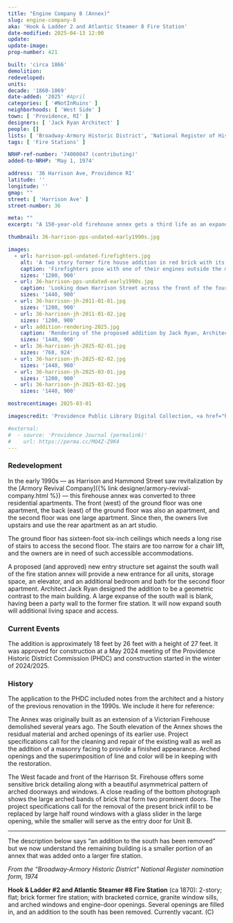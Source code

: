 ```yaml
---
title: "Engine Company 8 (Annex)"
slug: engine-company-8
aka: 'Hook & Ladder 2 and Atlantic Steamer 8 Fire Station'
date-modified: 2025-04-13 12:00
update:
update-image:
prop-number: 421

built: 'circa 1866'
demolition:
redeveloped:
units:
decade: '1860-1869'
date-added: '2025' #April
categories: [ '#NotInRuins' ]
neighborhoods: [ 'West Side' ]
town: [ 'Providence, RI' ]
designers: [ 'Jack Ryan Architect' ]
people: []
lists: [ 'Broadway-Armory Historic District', 'National Register of Historic Places' ]
tags: [ 'Fire Stations' ]

NRHP-ref-number: '74000047 (contributing)'
added-to-NRHP: 'May 1, 1974'

address: '36 Harrison Ave, Providence RI'
latitude: ''
longitude: ''
gmap: ""
street: [ 'Harrison Ave' ]
street-number: 36

meta: ""
excerpt: "A 150-year-old firehouse annex gets a third life as an expanded residence and art studio after a residential conversion in the 1990s"

thumbnail: 36-harrison-pps-undated-early1990s.jpg

images:
  - url: harrison-ppl-undated-firefighters.jpg
    alt: 'A two story former fire house addition in red brick with its southern wall mostly blank and looking rather raw and exposed. The west facade features a half round window on the first floor about the size of a garage door with a tri oof windows on the second floor, all with granite lintels and half round arch tops. The eastern facade features restangular windows and a newly added balcony. A heavy, deep cornice runs along the flat roof of the western, northern, and eastern walls.'
    caption: 'Firefighters pose with one of their engines outside the main portion of the Engine Company 8 building. This main portion was torn down in the 1990s. To the left can be seen the portion that remains — Providence Public Library Digital Collection, Rhode Island Photographs Collection, undated.'
    sizes: '1200, 900'
  - url: 36-harrison-pps-undated-early1990s.jpg
    caption: 'Looking down Harrison Street across the front of the four “lightning splitter” new construction homes. 38 Harrison facade in the background — PPS Architectural Slides Collection, undated (likely early 1990s as similar photos in the collection have a date of 1991)'
    sizes: '1440, 900'
  - url: 36-harrison-jh-2011-01-01.jpg
    sizes: '1200, 900'
  - url: 36-harrison-jh-2011-01-02.jpg
    sizes: '1200, 900'
  - url: addition-rendering-2025.jpg
    caption: 'Rendering of the proposed addition by Jack Ryan, Architect'
    sizes: '1440, 900'
  - url: 36-harrison-jh-2025-02-01.jpg
    sizes: '768, 924'
  - url: 36-harrison-jh-2025-02-02.jpg
    sizes: '1440, 900'
  - url: 36-harrison-jh-2025-03-01.jpg
    sizes: '1200, 900'
  - url: 36-harrison-jh-2025-03-02.jpg
    sizes: '1440, 900'

mostrecentimage: 2025-03-01

imagescredit: 'Providence Public Library Digital Collection, <a href="https://provlibdigital.org/islandora/object/VM013_WC0684">Rhode Island Photographs Collection</a> and the <a href="https://drive.google.com/drive/folders/144XfDEMR4o2mbyBVuJOheUrV2_RnpJFJ?fbclid=IwAR33GXXFcnzecIouWwCmOlhp6S6NFidZKnetyJc0S1pYHeCZdrOAD1aIQhw">PPS Architectural Slides Collection</a>'

#external:
#  - source: 'Providence Journal (permalink)'
#    url: https://perma.cc/MQ4Z-Z9K4
---
```


### Redevelopment

In the early 1990s — as Harrison and Hammond Street saw revitalization by the [Armory Revival Company]({% link designer/armory-revival-company.html %}) — this firehouse annex was converted to three residential apartments. The front (west) of the ground floor was one apartment, the back (east) of the ground floor was also an apartment, and the second floor was one large apartment. Since then, the owners live upstairs and use the rear apartment as an art studio.

The ground floor has sixteen-foot six-inch ceilings which needs a long rise of stairs to access the second floor. The stairs are too narrow for a chair lift, and the owners are in need of such accessible accommodations.

A proposed (and approved) new entry structure set against the south wall of the fire station annex will provide a new entrance for all units, storage space, an elevator, and an additional bedroom and bath for the second floor apartment. Architect Jack Ryan designed the addition to be a geometric contrast to the main building. A large expanse of the south wall is blank, having been a party wall to the former fire station. It will now expand south will additional living space and access.


### Current Events

The addition is approximately 18 feet by 26 feet with a height of 27 feet. It was approved for construction at a May 2024 meeting of the Providence Historic District Commission (<span class="abbr">PHDC</span>) and construction started in the winter of 2024/2025.


### History

The application to the PHDC included notes from the architect and a history of the previous renovation in the 1990s. We include it here for reference:

The Annex was originally built as an extension of a Victorian Firehouse demolished several years ago. The South elevation of the Annex shows the residual material and arched openings of its earlier use. Project specifications call for the cleaning and repair of the existing wall as well as the addition of a masonry facing to provide a finished appearance. Arched openings and the superimposition of line and color will be in keeping with the restoration.

The West facade and front of the Harrison St. Firehouse offers some sensitive brick detailing along with a beautiful asymmetrical pattern of arched doorways and windows. A close reading of the bottom photograph shows the large arched bands of brick that form two prominent doors. The project specifications call for the removal of the present brick infill to be replaced by large half round windows with a glass slider in the large opening, while the smaller will serve as the entry door for Unit B.

***

The description below says “an addition to the south has been removed” but we now understand the remaining building is a smaller portion of an annex that was added onto a larger fire station.

_From the “Broadway-Armory Historic District” National Register nomination form, 1974_

**Hook & Ladder #2 and Atlantic Steamer #8 Fire Station** (ca 1870): 2-story; flat; brick former fire station; with bracketed cornice, granite window sills, and arched windows and engine-door openings. Several openings are filled in, and an addition to the south has been removed. Currently vacant. (C)
